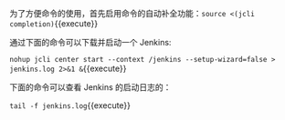 为了方便命令的使用，首先启用命令的自动补全功能：`source <(jcli completion)`{{execute}}

通过下面的命令可以下载并启动一个 Jenkins:

`nohup jcli center start --context /jenkins --setup-wizard=false > jenkins.log 2>&1 &`{{execute}}

下面的命令可以查看 Jenkins 的启动日志的：

`tail -f jenkins.log`{{execute}}
